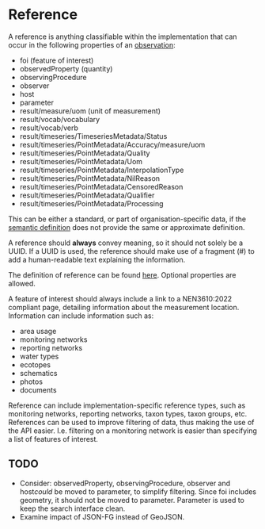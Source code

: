 # Reference

A reference is anything classifiable within the implementation that can occur in the following properties of an [observation](observation.md):

- foi (feature of interest)
- observedProperty (quantity)
- observingProcedure
- observer
- host
- parameter
- result/measure/uom (unit of measurement)
- result/vocab/vocabulary
- result/vocab/verb
- result/timeseries/TimeseriesMetadata/Status
- result/timeseries/PointMetadata/Accuracy/measure/uom
- result/timeseries/PointMetadata/Quality
- result/timeseries/PointMetadata/Uom
- result/timeseries/PointMetadata/InterpolationType
- result/timeseries/PointMetadata/NilReason
- result/timeseries/PointMetadata/CensoredReason
- result/timeseries/PointMetadata/Qualifier
- result/timeseries/PointMetadata/Processing

This can be either a standard, or part of organisation-specific data, 
if the [semantic definition](Definition/Semantic/v2023.01/semantic.json) does not provide the same or approximate definition.

A reference should **always** convey meaning, so it should not solely be a UUID.
If a UUID is used, 
the reference should make use of a fragment (#) to add a human-readable text explaining the information.

The definition of reference can be found [here](Definition/csdl/v2023.01/csdl.xml).
Optional properties are allowed.

A feature of interest should always include a link to a NEN3610:2022 compliant page, 
detailing information about the measurement location.
Information can include information such as: 

- area usage
- monitoring networks
- reporting networks
- water types
- ecotopes
- schematics
- photos
- documents

Reference can include implementation-specific reference types, 
such as monitoring networks, reporting networks, taxon types, taxon groups, etc.
References can be used to improve filtering of data, thus making the use of the API easier.
I.e. filtering on a monitoring network is easier than specifying a list of features of interest.

## TODO

- Consider: observedProperty, observingProcedure, observer and host*could* be moved to parameter, to simplify filtering. Since foi includes geometry, it should not be moved to parameter. Parameter is used to keep the search interface clean.
- Examine impact of JSON-FG instead of GeoJSON.



